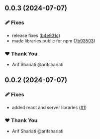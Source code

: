 ## 0.0.3 (2024-07-07)


### 🩹 Fixes

- release fixes ([b4e931c](https://github.com/arifshariati/myorg-auth/commit/b4e931c))
- made libraries public for npm ([7b93503](https://github.com/arifshariati/myorg-auth/commit/7b93503))

### ❤️  Thank You

- Arif Shariati @arifshariati

## 0.0.2 (2024-07-07)


### 🩹 Fixes

- added react and server libraries ([#1](https://github.com/arifshariati/myorg-auth/pull/1))

### ❤️  Thank You

- Arif Shariati @arifshariati